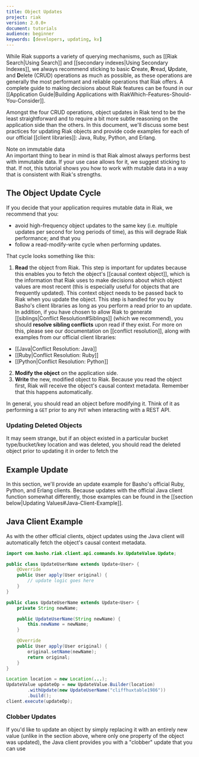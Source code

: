 ```yaml
---
title: Object Updates
project: riak
version: 2.0.0+
document: tutorials
audience: beginner
keywords: [developers, updating, kv]
---
```


While Riak supports a variety of querying mechanisms, such as [[Riak
Search|Using Search]] and [[secondary indexes|Using Secondary Indexes]],
we always recommend sticking to basic **C**reate, **R**read, **U**pdate,
and **D**elete (CRUD) operations as much as possible, as these
operations are generally the most performant and reliable operations
that Riak offers. A complete guide to making decisions about Riak
features can be found in our [[Application Guide|Building Applications
with RiakWhich-Features-Should-You-Consider]].

Amongst the four CRUD operations, object updates in Riak tend to be the
least straightforward and to require a bit more subtle reasoning on the
application side than the others. In this document, we'll discuss some
best practices for updating Riak objects and provide code examples for
each of our official [[client libraries]]: Java, Ruby, Python, and
Erlang.

<div class="note">
<div class="title">Note on immutable data</div>
An important thing to bear in mind is that Riak almost always performs
best with immutable data. If your use case allows for it, we suggest
sticking to that. If not, this tutorial shows you how to work with
mutable data in a way that is consistent with Riak's strengths.
</div>

## The Object Update Cycle

If you decide that your application requires mutable data in Riak, we
recommend that you:

* avoid high-frequency object updates to the same key (i.e. multiple
  updates per second for long periods of time), as this will degrade
  Riak performance; and that you
* follow a read-modify-write cycle when performing updates.

That cycle looks something like this:

1. **Read** the object from Riak. This step is important for updates
because this enables you to fetch the object's [[causal context
object]], which is the information that Riak uses to make decisions
about which object values are most recent (this is especially useful
for objects that are frequently updated). This context object needs to
be passed back to Riak when you update the object. This step is handled
for you by Basho's client libraries as long as you perform a read prior
to an update. In addition, if you have chosen to allow Riak to generate
[[siblings|Conflict Resolution#Siblings]] \(which we recommend), you
should **resolve sibling conflicts** upon read if they exist. For more
on this, please see our documentation on [[conflict resolution]], along
with examples from our official client libraries:
  * [[Java|Conflict Resolution: Java]]
  * [[Ruby|Conflict Resolution: Ruby]]
  * [[Python|Conflict Resolution: Python]]
2. **Modify the object** on the application side.
3. **Write** the new, modified object to Riak. Because you read the
object first, Riak will receive the object's causal context metadata.
Remember that this happens automatically.

In general, you should read an object before modifying it. Think of it
as performing a `GET` prior to any `PUT` when interacting with a REST
API.

### Updating Deleted Objects

It may seem strange, but if an object existed in a particular bucket
type/bucket/key location and was deleted, you should read the deleted
object prior to updating it in order to fetch the 

## Example Update

In this section, we'll provide an update example for Basho's official
Ruby, Python, and Erlang clients. Because updates with the official Java
client function somewhat differently, those examples can be found in the
[[section below|Updating Values#Java-Client-Example]].

## Java Client Example

As with the other official clients, object updates using the Java client
will automatically fetch the object's causal context metadata.

```java
import com.basho.riak.client.api.commands.kv.UpdateValue.Update;

public class UpdateUserName extends Update<User> {
    @Override
    public User apply(User original) {
        // update logic goes here
    }
}
```

```java
public class UpdateUserName extends Update<User> {
    private String newName;

    public UpdateUserName(String newName) {
        this.newName = newName;
    }

    @Override
    public User apply(User original) {
        original.setName(newName);
        return original;
    }
}
```

```java
Location location = new Location(...);
UpdateValue updateOp = new UpdateValue.Builder(location)
        .withUpdate(new UpdateUserName("cliffhuxtable1986"))
        .build();
client.execute(updateOp);
```

### Clobber Updates

If you'd like to update an object by simply replacing it with an
entirely new value (unlike in the section above, where only one property
of the object was updated), the Java client provides you with a
"clobber" update that you can use
